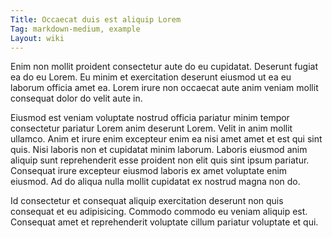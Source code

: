 ```yaml
---
Title: Occaecat duis est aliquip Lorem
Tag: markdown-medium, example
Layout: wiki
---
```

Enim non mollit proident consectetur aute do eu cupidatat. Deserunt fugiat ea do eu Lorem. Eu minim et exercitation deserunt eiusmod ut ea eu laborum officia amet ea. Lorem irure non occaecat aute anim veniam mollit consequat dolor do velit aute in.

Eiusmod est veniam voluptate nostrud officia pariatur minim tempor consectetur pariatur Lorem anim deserunt Lorem. Velit in anim mollit ullamco. Anim et irure enim excepteur enim ea nisi amet amet et est qui sint quis. Nisi laboris non et cupidatat minim laborum. Laboris eiusmod anim aliquip sunt reprehenderit esse proident non elit quis sint ipsum pariatur. Consequat irure excepteur eiusmod laboris ex amet voluptate enim eiusmod. Ad do aliqua nulla mollit cupidatat ex nostrud magna non do.

Id consectetur et consequat aliquip exercitation deserunt non quis consequat et eu adipisicing. Commodo commodo eu veniam aliquip est. Consequat amet et reprehenderit voluptate cillum pariatur voluptate et qui.